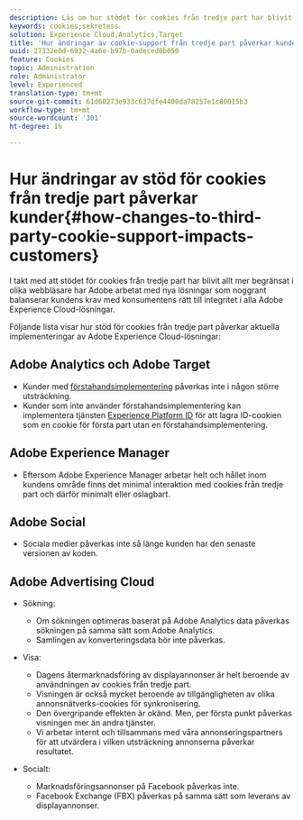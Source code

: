 ```yaml
---
description: Läs om hur stödet för cookies från tredje part har blivit allt mer begränsat i olika webbläsare.
keywords: cookies;sekretess
solution: Experience Cloud,Analytics,Target
title: 'Hur ändringar av cookie-support från tredje part påverkar kunderna '
uuid: 27332e0d-6932-4a6e-b97b-0adeced0b050
feature: Cookies
topic: Administration
role: Administrator
level: Experienced
translation-type: tm+mt
source-git-commit: 61d60273e933c637dfe4400da78257e1c80015b3
workflow-type: tm+mt
source-wordcount: '301'
ht-degree: 1%

---
```



# Hur ändringar av stöd för cookies från tredje part påverkar kunder{#how-changes-to-third-party-cookie-support-impacts-customers}

I takt med att stödet för cookies från tredje part har blivit allt mer begränsat i olika webbläsare har Adobe arbetat med nya lösningar som noggrant balanserar kundens krav med konsumentens rätt till integritet i alla Adobe Experience Cloud-lösningar.

Följande lista visar hur stöd för cookies från tredje part påverkar aktuella implementeringar av Adobe Experience Cloud-lösningar:

## Adobe Analytics och Adobe Target

* Kunder med [förstahandsimplementering](/help/interface/cookies/cookies-first-party.md) påverkas inte i någon större utsträckning.
* Kunder som inte använder förstahandsimplementering kan implementera tjänsten [Experience Platform ID](https://docs.adobe.com/content/help/en/id-service/using/implementation/implementation-guides.html) för att lagra ID-cookien som en cookie för första part utan en förstahandsimplementering.

## Adobe Experience Manager

* Eftersom Adobe Experience Manager arbetar helt och hållet inom kundens område finns det minimal interaktion med cookies från tredje part och därför minimalt eller oslagbart.

## Adobe Social

* Sociala medier påverkas inte så länge kunden har den senaste versionen av koden.

## Adobe Advertising Cloud

* Sökning:

   * Om sökningen optimeras baserat på Adobe Analytics data påverkas sökningen på samma sätt som Adobe Analytics.
   * Samlingen av konverteringsdata bör inte påverkas.

* Visa:

   * Dagens återmarknadsföring av displayannonser är helt beroende av användningen av cookies från tredje part.
   * Visningen är också mycket beroende av tillgängligheten av olika annonsnätverks-cookies för synkronisering.
   * Den övergripande effekten är okänd. Men, per första punkt påverkas visningen mer än andra tjänster.
   * Vi arbetar internt och tillsammans med våra annonseringspartners för att utvärdera i vilken utsträckning annonserna påverkar resultatet.

* Socialt:

   * Marknadsföringsannonser på Facebook påverkas inte.
   * Facebook Exchange (FBX) påverkas på samma sätt som leverans av displayannonser.
